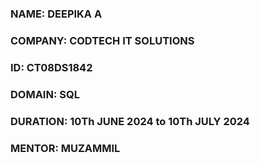 ### NAME: DEEPIKA A
### COMPANY: CODTECH IT SOLUTIONS
### ID: CT08DS1842
### DOMAIN: SQL
### DURATION: 10Th JUNE 2024 to 10Th JULY 2024
### MENTOR: MUZAMMIL

